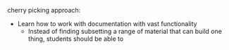 cherry picking approach: 
- Learn how to work with documentation with vast functionality 
	- Instead of finding subsetting a range of material that can build one thing, students should be able to 